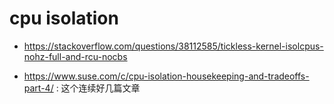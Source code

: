 # cpu isolation

- https://stackoverflow.com/questions/38112585/tickless-kernel-isolcpus-nohz-full-and-rcu-nocbs

- https://www.suse.com/c/cpu-isolation-housekeeping-and-tradeoffs-part-4/ : 这个连续好几篇文章
